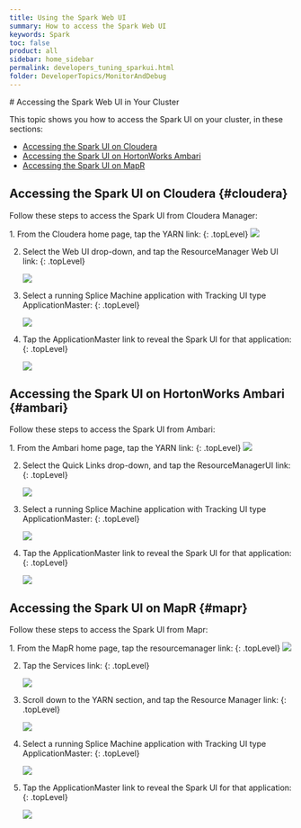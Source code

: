 ```yaml
---
title: Using the Spark Web UI
summary: How to access the Spark Web UI
keywords: Spark
toc: false
product: all
sidebar: home_sidebar
permalink: developers_tuning_sparkui.html
folder: DeveloperTopics/MonitorAndDebug
---
```

<section>
<div class="TopicContent" data-swiftype-index="true" markdown="1">
# Accessing the Spark Web UI in Your Cluster

This topic shows you how to access the Spark UI on your cluster, in these sections:

* [Accessing the Spark UI on Cloudera](#cloudera)
* [Accessing the Spark UI on HortonWorks Ambari](#ambari)
* [Accessing the Spark UI on MapR](#mapr)

## Accessing the Spark UI on Cloudera  {#cloudera}

Follow these steps to access the Spark UI from Cloudera Manager:

<div class="opsStepsList" markdown="1">
1. From the Cloudera home page, tap the <span class="ConsoleLink">YARN</span> link:
   {: .topLevel}

   <img src="images/sparkui1Cloudera.png" class="indentedSmall" />

2. Select the <span class="ConsoleLink">Web UI</span> drop-down, and tap the <span class="ConsoleLink">ResourceManager Web UI</span> link:
   {: .topLevel}

   <img src="images/sparkui2Cloudera.png" class="indentedSmall" />

3. Select a running Splice Machine application with <span class="ConsoleLink">Tracking UI</span> type <span class="ConsoleLink">ApplicationMaster</span>:
   {: .topLevel}

   <img src="images/sparkui3.png" class="indentedFull" />

4. Tap the <span class="ConsoleLink">ApplicationMaster</span> link to reveal the Spark UI for that application:
   {: .topLevel}

   <img src="images/sparkui4.png" class="indentedFull" />
</div>

## Accessing the Spark UI on HortonWorks Ambari  {#ambari}

Follow these steps to access the Spark UI from Ambari:

<div class="opsStepsList" markdown="1">
1. From the Ambari home page, tap the <span class="ConsoleLink">YARN</span> link:
   {: .topLevel}

   <img src="images/sparkui1Ambari.png" class="indentedSmall" style="max-height:225px" />

2. Select the <span class="ConsoleLink">Quick Links</span> drop-down, and tap the <span class="ConsoleLink">ResourceManagerUI</span> link:
   {: .topLevel}

   <img src="images/sparkui2Ambari.png" class="indentedSmall" />

3. Select a running Splice Machine application with <span class="ConsoleLink">Tracking UI</span> type <span class="ConsoleLink">ApplicationMaster</span>:
   {: .topLevel}

   <img src="images/sparkui3.png" class="indentedFull" />

4. Tap the <span class="ConsoleLink">ApplicationMaster</span> link to reveal the Spark UI for that application:
   {: .topLevel}

   <img src="images/sparkui4.png" class="indentedFull" />
</div>

## Accessing the Spark UI on MapR  {#mapr}

Follow these steps to access the Spark UI from Mapr:

<div class="opsStepsList" markdown="1">
1. From the MapR home page, tap the <span class="ConsoleLink">resourcemanager</span> link:
   {: .topLevel}

   <img src="images/sparkui1Mapr.png" class="indentedSmall" />

2. Tap the <span class="ConsoleLink">Services</span> link:
   {: .topLevel}

   <img src="images/sparkui2Mapr.png" class="indentedMedium" />

3. Scroll down to the <span class="ConsoleLink">YARN</span> section, and tap the <span class="ConsoleLink">Resource Manager</span> link:
   {: .topLevel}

   <img src="images/sparkui3Mapr.png" class="indentedMedium" />

4. Select a running Splice Machine application with <span class="ConsoleLink">Tracking UI</span> type <span class="ConsoleLink">ApplicationMaster</span>:
   {: .topLevel}

   <img src="images/sparkui3.png" class="indentedFull" />

5. Tap the <span class="ConsoleLink">ApplicationMaster</span> link to reveal the Spark UI for that application:
   {: .topLevel}

   <img src="images/sparkui4.png" class="indentedFull" />
</div>



</div>
</section>
